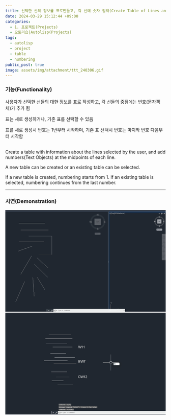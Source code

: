 ```yaml
---
title: 선택한 선의 정보를 표로만들고, 각 선에 숫자 입력(Create Table of Lines and Indexing each Line)
date: 2024-03-29 15:12:44 +09:00
categories:
  - 1. 프로젝트(Projects)
  - 오토리습|Autolisp(Projects)
tags:
  - autolisp
  - project
  - table
  - numbering
public_post: true
image: assets/img/attachment/ttt_240306.gif
---
```




### 기능(Functionality)
사용자가 선택한 선들의 대한 정보를 표로 작성하고, 각 선들의 중점에는 번호(문자객체)가 추가 됨

표는 새로 생성하거나, 기존 표를 선택할 수 있음

표를 새로 생성시 번호는 1번부터 시작하며, 기존 표 선택시 번호는 마지막 번호 다음부터 시작함

<br>
Create a table with information about the lines selected by the user, and add numbers(Text Objects) at the midpoints of each line.

A new table can be created or an existing table can be selected.

If a new table is created, numbering starts from 1. If an existing table is selected, numbering continues from the last number.
<br>
<hr>

### 시연(Demonstration)
![](assets/img/attachment/ttt_240306.gif)![](assets/img/attachment/ttt_240306-1.gif)